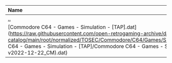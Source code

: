 |Name|Size|
|:---|---:|
|[..](../index.html)|DIR|
|[Commodore C64 - Games - Simulation - [TAP].dat](https://raw.githubusercontent.com/open-retrogaming-archive/dat-catalog/main/root/normalized/TOSEC/Commodore/C64/Games/Simulation/[TAP]/Commodore C64 - Games - Simulation - [TAP]/Commodore C64 - Games - Simulation - [TAP] (TOSEC-v2022-12-22_CM).dat)|78956|
